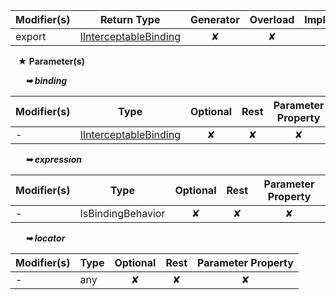 | Modifier(s)                            | Return Type                    | Generator                        | Overload                         | Implementation                        |
|----------------------------------------|--------------------------------|:--------------------------------:|:--------------------------------:|:-------------------------------------:|
| export | [IInterceptableBinding](/runtime/resources/interface/binding-behavior/iinterceptablebinding.md) | ✘ | ✘  | ✔ |

&nbsp;&nbsp; **&#9733; Parameter(s)**

&nbsp;&nbsp;&nbsp;&nbsp;&nbsp; _**&#10149; binding**_

| Modifier(s)                              | Type                        | Optional                           | Rest                          | Parameter Property                          |
|------------------------------------------|-----------------------------|:----------------------------------:|:-----------------------------:|:-------------------------------------------:|
| - | [IInterceptableBinding](/runtime/resources/interface/binding-behavior/iinterceptablebinding.md) | ✘  | ✘ | ✘ |

&nbsp;&nbsp;&nbsp;&nbsp;&nbsp; _**&#10149; expression**_

| Modifier(s)                              | Type                        | Optional                           | Rest                          | Parameter Property                          |
|------------------------------------------|-----------------------------|:----------------------------------:|:-----------------------------:|:-------------------------------------------:|
| - | IsBindingBehavior | ✘  | ✘ | ✘ |

&nbsp;&nbsp;&nbsp;&nbsp;&nbsp; _**&#10149; locator**_

| Modifier(s)                              | Type                        | Optional                           | Rest                          | Parameter Property                          |
|------------------------------------------|-----------------------------|:----------------------------------:|:-----------------------------:|:-------------------------------------------:|
| - | any | ✘  | ✘ | ✘ |